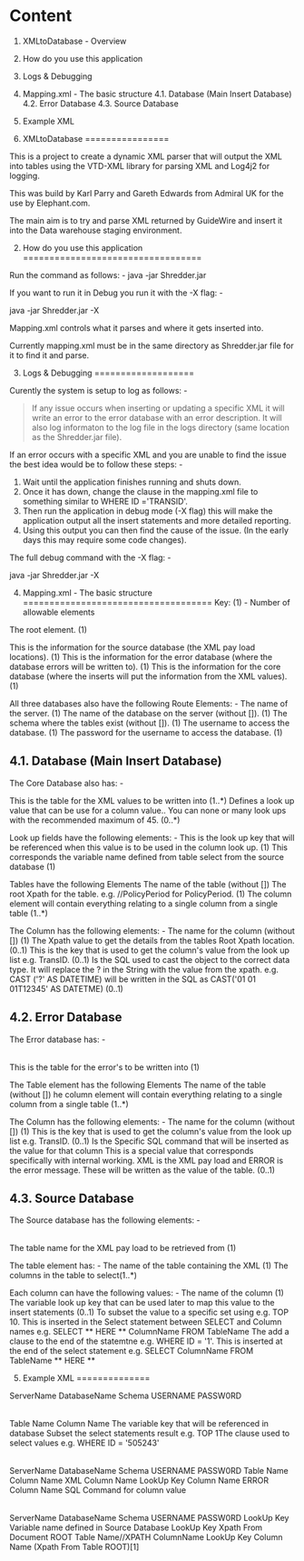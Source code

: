 Content
=======
1. XMLtoDatabase  - Overview
2. How do you use this application
3. Logs & Debugging
4. Mapping.xml - The basic structure
4.1. Database (Main Insert Database)
4.2. Error Database
4.3. Source Database
5. Example XML


1. XMLtoDatabase
================

This is a project to create a dynamic XML parser that will output the XML into tables using the VTD-XML library for parsing XML and Log4j2 for logging.

This was build by Karl Parry and Gareth Edwards from Admiral UK for the use by Elephant.com.

The main aim is to try and parse XML returned by GuideWire and insert it into the Data warehouse staging environment.

2. How do you use this application
==================================

Run the command as follows: -
java -jar Shredder.jar

If you want to run it in Debug you run it with the -X flag: -

java -jar Shredder.jar -X

Mapping.xml controls what it parses and where it gets inserted into.

Currently mapping.xml must be in the same directory as Shredder.jar file for it to find it and parse. 

3. Logs & Debugging
===================

Curently the system is setup to log as follows: -
> If any issue occurs when inserting or updating a specific XML it will write an error to the error database with an error description. 
> It will also log informaton to the log file in the logs directory (same location as the Shredder.jar file).

If an error occurs with a specific XML and you are unable to find the issue the best idea would be to follow these steps: -
1. Wait until the application finishes running and shuts down. 
2. Once it has down, change the clause in the mapping.xml file to something similar to WHERE ID ='TRANSID'. 
3. Then run the application in debug mode (-X flag) this will make the application output all the insert statements and more detailed reporting. 
4. Using this output you can then find the cause of the issue. (In the early days this may require some code changes).  


The full debug command with the -X flag: -

java -jar Shredder.jar -X

4. Mapping.xml - The basic structure
====================================
Key:
(1) - Number of allowable elements


<shredder> The root element. (1)

<sourcedatabase> This is the information for the source database (the XML pay load locations). (1)
<errordatabase> This is the information for the error database (where the database errors will be written to). (1)
<database> This is the information for the core database (where the inserts will put the information from the XML values). (1)

All three databases also have the following Route Elements: -
<servername> The name of the server. (1)
<databasename> The name of the database on the server (without []). (1)
<schema> The schema where the tables exist (without []). (1)
<username> The username to access the database. (1)
<password> The password for the username to access the database. (1)

4.1. Database (Main Insert Database)
------------------------------------

The Core Database also has: -
<table> This is the table for the XML values to be written into (1..*)
<lookupfield> Defines a look up value that can be use for a column value.. You can none or many look ups with the recommended maximum of 45. (0..*)

Look up fields have the following elements: -
<key> This is the look up key that will be referenced when this value is to be used in the column look up. (1)
<variable> This corresponds the variable name defined from table select from the source database (1)

Tables have the following Elements
<name> The name of the table (without [])
<rootxpath> The root Xpath for the table. e.g. //PolicyPeriod for PolicyPeriod. (1)
<column> The column element will contain everything relating to a single column from a single table (1..*)

The Column has the following elements: -
<name> The name for the column (without []) (1)
<xpath> The Xpath value to get the details from the tables Root Xpath location. (0..1)
<lookup> This is the key that is used to get the column's value from the look up list e.g. TransID. (0..1)
<type> Is the SQL used to cast the object to the correct data type. It will replace the ? in the String with the value from the xpath. e.g. CAST ('?' AS DATETIME) will be written in the SQL as CAST('01 01 01T12345' AS DATETME) (0..1)

4.2. Error Database
-------------------

The Error database has: -
<table> This is the table for the error's to be written into (1)

The Table element has the following Elements
<name> The name of the table (without [])
<column> he column element will contain everything relating to a single column from a single table (1..*)

The Column has the following elements: -
<name> The name for the column (without []) (1)
<lookup> This is the key that is used to get the column's value from the look up list e.g. TransID. (0..1)
<sql> Is the Specific SQL command that will be inserted as the value for that column
<specialvalue> This is a special value that corresponds specifically with internal working. XML is the XML pay load and ERROR is the error message. These will be written as the value of the table. (0..1)

4.3. Source Database
--------------------

The Source database has the following elements: -
<table> The table name for the XML pay load to be retrieved from (1)

The table element has: -
<name> The name of the table containing the XML (1)
<column> The columns in the table to select(1..*)

Each column can have the following values: -
<name> The name of the column (1)
<variablelookupkey> The variable look up key that can be used later to map this value to the insert statements (0..1)
<subset> To subset the value to a specific set using e.g. TOP 10. This is inserted in the Select statement between SELECT and Column names e.g. SELECT ** HERE ** ColumnName FROM TableName
<clause> The add a clause to the end of the statemtne e.g. WHERE ID = '1'. This is inserted at the end of the select statement e.g. SELECT ColumnName FROM TableName ** HERE ** 


5. Example XML
==============

<?xml version="1.0" encoding="UTF-8"?>
<shredder>
	<sourcedatabase>
		<servername>ServerName</servername>
		<databasename>DatabaseName</databasename>
		<schema>Schema</schema>
		<username>USERNAME</username>
		<password>PASSW0RD</password>
		<table>
			<name>Table Name</name>
			<column>
				<name>Column Name</name>
				<variablelookupkey>The variable key that will be referenced in database</variablelookupkey>
			</column>
			<subset>Subset the select statements result e.g. TOP 1</subset>
			<clause>The clause used to select values e.g. WHERE ID = '505243'</clause>
		</table>
	</sourcedatabase>
	<errordatabase>
		<servername>ServerName</servername>
		<databasename>DatabaseName</databasename>
		<schema>Schema</schema>
		<username>USERNAME</username>
		<password>PASSW0RD</password>
		<table>
			<name>Table Name</name>
			<column>
				<name>Column Name</name>
				<specialvalue>XML</specialvalue> <!-- Used to place the XML pay load into a column -->
			</column>
			<column>
				<name>Column Name</name>
				<lookup>LookUp Key</lookup>
			</column>
			<column>
				<name>Column Name</name>
				<specialvalue>ERROR</specialvalue> <!-- Used to place the error message into a column` -->
			</column>
			<column>
				<name>Column Name</name>
				<sql>SQL Command for column value</sql>
			</column>
		</table>
	</errordatabase>
	<database>
		<servername>ServerName</servername>
		<databasename>DatabaseName</databasename>
		<schema>Schema</schema>
		<username>USERNAME</username>
		<password>PASSW0RD</password>
		<lookupfield>
			<key>LookUp Key</key>
			<variable>Variable name defined in Source Database</variable>
		</lookupfield>
		<lookupfield>
			<key>LookUp Key</key>
			<xpath>Xpath From Document ROOT</xpath>
		</lookupfield>
		<table>
			<name>Table Name</name>
			<rootxpath>//XPATH</rootxpath>
			<column>
				<name>ColumnName</name>
				<lookup>LookUp Key</lookup>
			</column>
			<column>
				<name>Column Name</name>
				<xpath>(Xpath From Table ROOT)[1]</xpath>
			</column>
		</table>
	</database>
</shredder>